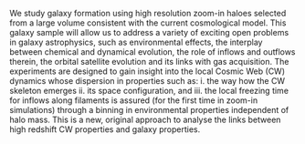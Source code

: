 We study galaxy formation using high resolution zoom-in haloes selected from a large volume consistent with the current cosmological model.  This galaxy sample will allow us to address a variety of exciting open problems in galaxy astrophysics, such as environmental effects, the interplay between chemical and dynamical evolution, the role of inflows and outflows therein, the orbital satellite evolution and its links with gas acquisition. The experiments are designed to gain insight into the local Cosmic Web (CW) dynamics whose dispersion in properties such as: i. the way  how the CW skeleton emerges ii. its space configuration, and iii. the local freezing time for inflows along filaments is assured  (for the first time in zoom-in simulations) through a  binning in environmental properties independent of halo mass. This is a new, original approach to analyse the links between high redshift CW properties and galaxy properties.
